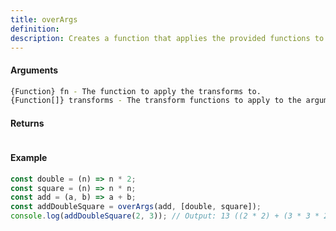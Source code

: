 ```yaml
---
title: overArgs
definition: 
description: Creates a function that applies the provided functions to the arguments of the created function.
---
```



#### Arguments


```bash
{Function} fn - The function to apply the transforms to.
{Function[]} transforms - The transform functions to apply to the arguments of the function.
```


#### Returns


```bash

```


#### Example


```ts
const double = (n) => n * 2;const square = (n) => n * n;const add = (a, b) => a + b;const addDoubleSquare = overArgs(add, [double, square]);console.log(addDoubleSquare(2, 3)); // Output: 13 ((2 * 2) + (3 * 3 * 2))
```